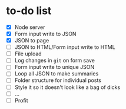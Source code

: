 # to-do list

- [x] Node server
- [x] Form input write to JSON
- [x] JSON to page
- [ ] JSON to HTML/Form input write to HTML
- [ ] File upload
- [ ] Log changes in `git` on form save
- [ ] Form input write to unique JSON
- [ ] Loop all JSON to make summaries
- [ ] Folder structure for individual posts
- [ ] Style it so it doesn't look like a bag of dicks
- [ ] &hellip;
- [ ] Profit
